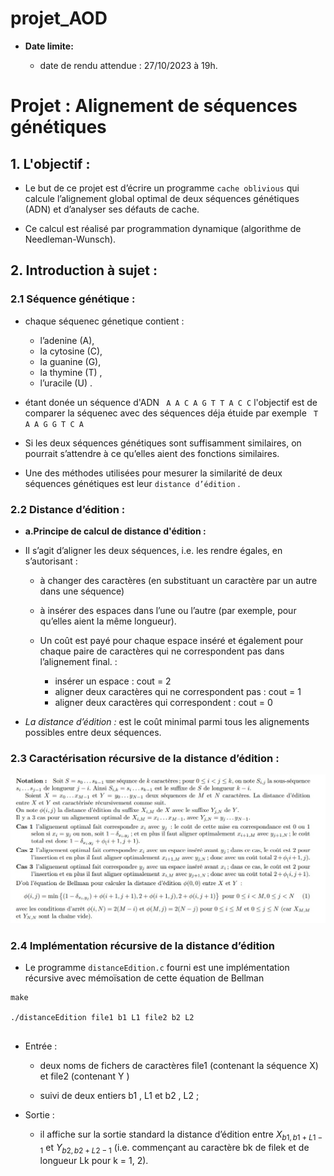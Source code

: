 # projet_AOD

- **Date limite:**
	
	- date de rendu attendue : 27/10/2023 à 19h.

# Projet :  Alignement de séquences génétiques


## 1. L'objectif :

- Le but de ce projet est d’écrire un programme ``cache oblivious`` qui calcule l’alignement global optimal de
deux séquences génétiques (ADN) et d’analyser ses défauts de cache. 

- Ce calcul est réalisé par programmation dynamique (algorithme de Needleman-Wunsch).


## 2. Introduction à sujet :

### 2.1 Séquence génétique :

- chaque séquenec génetique contient :

    *  l’adenine (A), 
    * la cytosine (C), 
    * la guanine (G),
    *  la thymine (T) ,
    * l’uracile (U) .

-  étant donée un séquence d'ADN ` A A C A G T T A C C`  l'objectif est de comparer la séquenec avec des séquences déja étuide  par exemple ` T A A G G T C A`

- Si les deux séquences génétiques sont suffisamment similaires, on pourrait s’attendre à ce qu’elles aient des fonctions similaires.

- Une des méthodes utilisées pour mesurer la similarité de deux séquences génétiques est leur ``distance d’édition`` .


### 2.2 Distance d’édition :


- **a.Principe de calcul de distance d'édition :**

- Il s’agit d’aligner les deux séquences, i.e. les rendre égales, en s’autorisant :
    * à changer des caractères (en substituant un caractère par un autre dans une séquence)  
    
    * à insérer des espaces dans l’une ou l’autre (par exemple, pour qu’elles aient la même longueur). 
    
    * Un coût est payé pour chaque espace inséré et également pour chaque paire de caractères qui ne correspondent pas dans l’alignement final. :
        * insérer un espace : cout = 2
        * aligner deux caractères qui ne correspondent pas : cout = 1
        * aligner deux caractères qui correspondent        : cout = 0

- *La distance d’édition :* est le coût minimal parmi tous les alignements possibles entre deux séquences.


### 2.3  Caractérisation récursive de la distance d’édition :

![image](images/distance_ed.jpeg)


### 2.4 Implémentation récursive de la distance d’édition


- Le programme ``distanceEdition.c`` fourni est une implémentation récursive avec mémoïsation de cette équation de Bellman 

 ```shell
make
	 	
./distanceEdition file1 b1 L1 file2 b2 L2
	

```
- Entrée :
	
	* deux noms de fichers de caractères file1 (contenant la séquence X) et file2 (contenant Y )

	* suivi de deux entiers b1 , L1 et b2 , L2 ; 
	
- Sortie :
	
	* il affiche sur la sortie standard la distance d’édition entre	$X_{b1 ,b1 +L1 −1}$ et $Y_{b2 ,b2 +L2 −1}$ (i.e. commençant au caractère bk de filek et de longueur Lk pour k = 1, 2).
